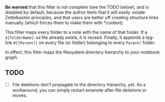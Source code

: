 **Be warned** that this filter is not complete (see the TODO below), and is disabled by default, because the author feels that it will easily violate Zettelkasten principles, and that users are better off creating structure links manually (which forces them to make them with *context).

This filter maps every folder to a note with the name of that folder. If a `${folderName}.md` file already exists, it is reused. Finally, it appends a tag-link `#[[Parent]]` on every file (or folder) belonging to every `Parent/` folder. 

In effect, this filter maps the filesystem directory hierarchy to your notebook graph.


## TODO

- [ ] File deletions don't propagate to the directory hierarchy, yet. As a workaround, you can simply restart emanote after file deletions or moves.

